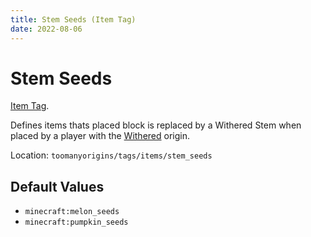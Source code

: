 ```yaml
---
title: Stem Seeds (Item Tag)
date: 2022-08-06
---
```

# Stem Seeds

[Item Tag](../tags.md).

Defines items thats placed block is replaced by a Withered Stem when placed by a player with the [Withered](../../origins/toomanyorigins_legacy/withered.md) origin.

Location: `toomanyorigins/tags/items/stem_seeds`

## Default Values
- `minecraft:melon_seeds`
- `minecraft:pumpkin_seeds`
